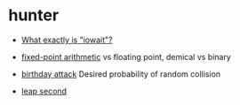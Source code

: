 # hunter

- [What exactly is "iowait"?
](https://blog.pregos.info/wp-content/uploads/2010/09/iowait.txt)

- [fixed-point arithmetic](https://en.wikipedia.org/wiki/Fixed-point_arithmetic)
  vs floating point, demical vs binary

- [birthday attack](https://en.wikipedia.org/wiki/Birthday_attack)
  Desired probability of random collision

- [leap second](http://tycho.usno.navy.mil/leapsec.html)
